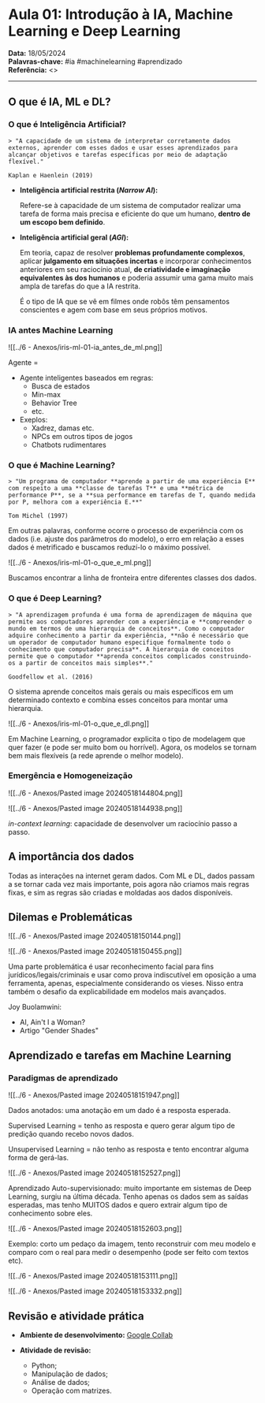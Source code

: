 # Aula 01: Introdução à IA, Machine Learning e Deep Learning

**Data:** 18/05/2024  
**Palavras-chave:** #ia #machinelearning #aprendizado  
**Referência:** <>

---

## O que é IA, ML e DL?

### O que é Inteligência Artificial?

```ad-quote
> "A capacidade de um sistema de interpretar corretamente dados externos, aprender com esses dados e usar esses aprendizados para alcançar objetivos e tarefas específicas por meio de adaptação flexível."

Kaplan e Haenlein (2019)
```

- **Inteligência artificial restrita (*Narrow AI*):**

    Refere-se à capacidade de um sistema de computador realizar uma tarefa de forma mais precisa e eficiente do que um humano, **dentro de um escopo bem definido**.

- **Inteligência artificial geral (*AGI*):**

    Em teoria, capaz de resolver **problemas profundamente complexos**, aplicar **julgamento em situações incertas** e incorporar conhecimentos anteriores em seu raciocínio atual, **de criatividade e imaginação equivalentes às dos humanos** e poderia assumir uma gama muito mais ampla de tarefas do que a IA restrita.

    É o tipo de IA que se vê em filmes onde robôs têm pensamentos conscientes e agem com base em seus próprios motivos.

### IA antes Machine Learning

![[../6 - Anexos/iris-ml-01-ia_antes_de_ml.png]]

Agente = <!-- TODO: adicionar definição quando sair o vídeo -->

- Agente inteligentes baseados em regras:
    - Busca de estados
    - Min-max
    - Behavior Tree
    - etc.
- Exeplos:
    - Xadrez, damas etc.
    - NPCs em outros tipos de jogos
    - Chatbots rudimentares

### O que é Machine Learning?

```ad-quote
> "Um programa de computador **aprende a partir de uma experiência E** com respeito a uma **classe de tarefas T** e uma **métrica de performance P**, se a **sua performance em tarefas de T, quando medida por P, melhora com a experiência E.**"

Tom Michel (1997)
```

Em outras palavras, conforme ocorre o processo de experiência com os dados (i.e. ajuste dos parâmetros do modelo), o erro em relação a esses dados é metrificado e buscamos reduzí-lo o máximo possível.

![[../6 - Anexos/iris-ml-01-o_que_e_ml.png]]

Buscamos encontrar a linha de fronteira entre diferentes classes dos dados.

### O que é Deep Learning?

```ad-quote
> "A aprendizagem profunda é uma forma de aprendizagem de máquina que permite aos computadores aprender com a experiência e **compreender o mundo em termos de uma hierarquia de conceitos**. Como o computador adquire conhecimento a partir da experiência, **não é necessário que um operador de computador humano especifique formalmente todo o conhecimento que computador precisa**. A hierarquia de conceitos permite que o computador **aprenda conceitos complicados construindo-os a partir de conceitos mais simples**."

Goodfellow et al. (2016)
```

O sistema aprende conceitos mais gerais ou mais específicos em um determinado contexto e combina esses conceitos para montar uma hierarquia.

![[../6 - Anexos/iris-ml-01-o_que_e_dl.png]]

Em Machine Learning, o programador explicita o tipo de modelagem que quer fazer (e pode ser muito bom ou horrível). Agora, os modelos se tornam bem mais flexíveis (a rede aprende o melhor modelo).

### Emergência e Homogeneização

![[../6 - Anexos/Pasted image 20240518144804.png]]

![[../6 - Anexos/Pasted image 20240518144938.png]]

*in-context learning*: capacidade de desenvolver um raciocínio passo a passo.

## A importância dos dados

Todas as interações na internet geram dados. Com ML e DL, dados passam a se tornar cada vez mais importante, pois agora não criamos mais regras fixas, e sim as regras são criadas e moldadas aos dados disponíveis.

## Dilemas e Problemáticas

![[../6 - Anexos/Pasted image 20240518150144.png]]

![[../6 - Anexos/Pasted image 20240518150455.png]]

Uma parte problemática é usar reconhecimento facial para fins jurídicos/legais/criminais e usar como prova indiscutível em oposição a uma ferramenta, apenas, especialmente considerando os vieses. Nisso entra também o desafio da explicabilidade em modelos mais avançados.

Joy Buolamwini:

- AI, Ain't I a Woman?
- Artigo "Gender Shades"

## Aprendizado e tarefas em Machine Learning

### Paradigmas de aprendizado

![[../6 - Anexos/Pasted image 20240518151947.png]]

Dados anotados: uma anotação em um dado é a resposta esperada.

Supervised Learning = tenho as resposta e quero gerar algum tipo de predição quando recebo novos dados.

Unsupervised Learning = não tenho as resposta e tento encontrar alguma forma de gerá-las.

![[../6 - Anexos/Pasted image 20240518152527.png]]

Aprendizado Auto-supervisionado: muito importante em sistemas de Deep Learning, surgiu na última década. Tenho apenas os dados sem as saídas esperadas, mas tenho MUITOS dados e quero extrair algum tipo de conhecimento sobre eles.

![[../6 - Anexos/Pasted image 20240518152603.png]]

Exemplo: corto um pedaço da imagem, tento reconstruir com meu modelo e comparo com o real para medir o desempenho (pode ser feito com textos etc).

![[../6 - Anexos/Pasted image 20240518153111.png]]

![[../6 - Anexos/Pasted image 20240518153332.png]]

## Revisão e atividade prática

- **Ambiente de desenvolvimento:** [Google Collab](https://colab.research.google.com/drive/1I1VseCovZL3xcDvtuouHRMoXg5rWZqLH?authuser=1)

- **Atividade de revisão:**
    - Python;
    - Manipulação de dados;
    - Análise de dados;
    - Operação com matrizes.
